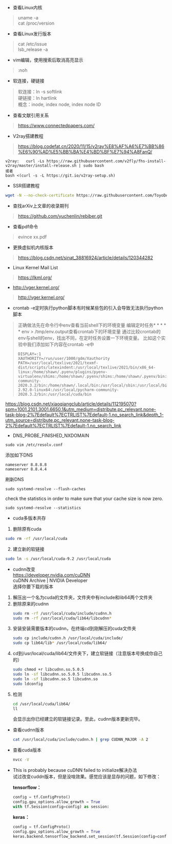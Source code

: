 * 查看Linux内核<br>
> uname -a<br>
> cat /proc/version<br>

* 查看Linux发行版本<br>
> cat /etc/issue<br>
> lsb_release -a<br>

* vim编辑，使用搜索后取消高亮显示<br>
> :noh<br>

* 软连接，硬链接<br>
> 软连接：ln -s   softlink<br>
> 硬链接：ln     hartlink<br>
> 概念：inode, index node, index node ID<br>

* 查看文献引用关系<br>
> <https://www.connectedpapers.com/><br>

* V2ray搭建教程<br>
> <https://blog.codefat.cn/2020/11/15/v2ray%E8%AF%A6%E7%BB%86%E6%90%AD%E5%BB%BA%E4%BD%BF%E7%94%A8FanQ/><br>
```
v2ray:   curl -Ls https://raw.githubusercontent.com/v2fly/fhs-install-v2ray/master/install-release.sh | sudo bash
或者
bash <(curl -s -L https://git.io/v2ray-setup.sh)
```
* SSR搭建教程<br>
```bash
wget -N --no-check-certificate https://raw.githubusercontent.com/ToyoDAdoubi/doubi/master/ssr.sh && chmod +x ssr.sh && bash ssr.sh
```
* 查找arXiv上文章的收录期刊<br>
> <https://github.com/yuchenlin/rebiber.git><br>

* 查看pdf命令<br>
> evince xx.pdf<br>

* 更换虚拟机内核版本<br>
> <https://blog.csdn.net/sinat_38816924/article/details/120344282>

* Linux Kernel Mail List
> <https://lkml.org/>

* http://vger.kernel.org/
> <http://vger.kernel.org/>

* crontab -e定时执行python脚本有时候某些包的引入会导致无法执行python脚本
> 正确做法先在命令行中env查看当前shell下的环境变量
> 编辑定时任务* * * * * env > /tmp/env.output查看crontab下的环境变量
> 通过比较crontab的env与shell的env，找出不同，在定时任务设置一下环境变量。
> 比如这个实验中我们添加如下内容在crontab -e中
> ```shell
> DISPLAY=:1
> XAUTHORITY=/run/user/1000/gdm/Xauthority
> PATH=/usr/local/texlive/2021/texmf-dist/scripts/latexindent:/usr/local/texlive/2021/bin/x86_64-linux:/home/shawn/.pyenv/plugins/pyenv-virtualenv/shims:/home/shawn/.pyenv/shims:/home/shawn/.pyenv/bin:/usr/local/anaconda3/bin:/usr/local/pycharm-community-2020.3.2/bin:/home/shawn/.local/bin:/usr/local/sbin:/usr/local/bin:/usr/sbin:/usr/bin:/sbin:/bin:/usr/games:/usr/local/games:/snap/bin:/opt/blender-2.92.0-linux64:/usr/local/pycharm-community-2020.3.2/bin:/usr/local/cuda/bin
> ```

https://blog.csdn.net/xiaoqiangclub/article/details/112195070?spm=1001.2101.3001.6650.1&utm_medium=distribute.pc_relevant.none-task-blog-2%7Edefault%7ECTRLIST%7Edefault-1.no_search_link&depth_1-utm_source=distribute.pc_relevant.none-task-blog-2%7Edefault%7ECTRLIST%7Edefault-1.no_search_link

* DNS_PROBE_FINISHED_NXDOMAIN
```
sudo vim /etc/resolv.conf
```
添加如下DNS
```
nameserver 8.8.8.8
nameserver 8.8.4.4
```
刷新DNS
```
sudo systemd-resolve --flush-caches
```
check the statistics in order to make sure that your cache size is now zero.
```
sudo systemd-resolve --statistics
```

* cuda多版本共存<br>
1. 删除原有cuda<br>
```bash
sudo rm -rf /usr/local/cuda
```
2. 建立新的软链接
```bash
sudo ln -s /usr/local/cuda-9.2 /usr/local/cuda
```

* cudnn改变<br>
<https://developer.nvidia.com/cuDNN><br>
cuDNN Archive | NVIDIA Developer<br>
选择你要下载的版本<br>
1. 解压出一个名为cuda的文件夹，文件夹中有include和lib64两个文件夹<br>
2. 删除原来的cudnn<br>
    ```bash
    sudo rm -rf /usr/local/cuda/include/cudnn.h
    sudo rm -rf /usr/local/cuda/lib64/libcudnn*
    ```
3. 安装安装需要版本的cudnn，在终端cd到刚解压的cuda文件夹<br>
    ```bash
    sudo cp include/cudnn.h /usr/local/cuda/include/
    sudo cp lib64/lib* /usr/local/cuda/lib64/
    ```
4. cd到/usr/local/cuda/lib64/文件夹下，建立软链接（注意版本号换成你自己的）<br>
    ```bash
    sudo chmod +r libcudnn.so.5.0.5  
    sudo ln -sf libcudnn.so.5.0.5 libcudnn.so.5  
    sudo ln -sf libcudnn.so.5 libcudnn.so  
    sudo ldconfig  
    ```
5. 检测
    ```bash
    cd /usr/local/cuda/lib64/
    ll
    ```
    会显示出你已经建立的软链接记录。至此，cudnn版本更新完毕。

* 查看cudnn版本
    ```bash
    cat /usr/local/cuda/include/cudnn.h | grep CUDNN_MAJOR -A 2
    ```

* 查看cuda版本
    ```bash
    nvcc -V
    ```

* This is probably because cuDNN failed to initialize解决办法<br>
试过改变cuddn版本，但是没啥效果。感觉应该是显存的问题，如下修改：<br>

    **tensorflow：**
    ```python
    config = tf.ConfigProto()
    config.gpu_options.allow_growth = True
    with tf.Session(config=config) as session:
    ```
    **keras：**
    ```python
    config = tf.ConfigProto()
    config.gpu_options.allow_growth = True
    keras.backend.tensorflow_backend.set_session(tf.Session(config=config))
    ```